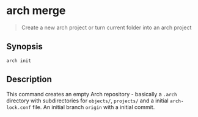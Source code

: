 # arch merge

> Create a new arch project or turn current folder into an arch project

## Synopsis

```
arch init
```

## Description

This command creates an empty Arch repository - basically a `.arch` directory with subdirectories for `objects/`, `projects/` and a initial `arch-lock.conf` file. An initial branch `origin` with a initial commit.
